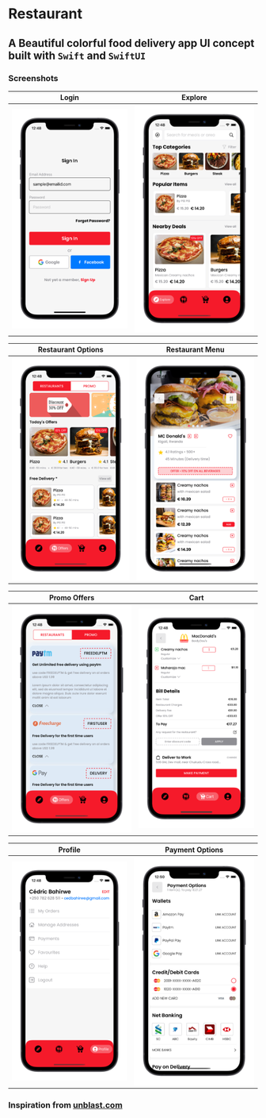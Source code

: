 # Restaurant

## A Beautiful colorful food delivery app UI concept built with `Swift` and `SwiftUI`

### Screenshots

Login                      | Explore
:-------------------------:|:-------------------------:
![](shots/1.png)           |  ![](shots/2.png)

Restaurant Options         | Restaurant Menu
:-------------------------:|:-------------------------:
![](shots/3.png)           |  ![](shots/4.png)

Promo Offers               | Cart
:-------------------------:|:-------------------------:
![](shots/5.png)           |  ![](shots/6.png)

Profile                    | Payment Options
:-------------------------:|:-------------------------:
![](shots/7.png)           |  ![](shots/8.png)


### Inspiration from [unblast.com](https://unblast.com/free-food-order-app-template-psd/)
